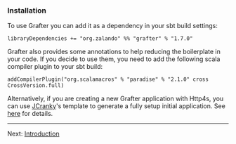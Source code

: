 
### Installation

To use Grafter you can add it as a dependency in your sbt build settings:

```tut
libraryDependencies += "org.zalando" %% "grafter" % "1.7.0"
```

Grafter also provides some annotations to help reducing the boilerplate in
your code. If you decide to use them, you need to add the following scala
compiler plugin to your sbt build:

```tut
addCompilerPlugin("org.scalamacros" % "paradise" % "2.1.0" cross CrossVersion.full)
```

Alternatively, if you are creating a new Grafter application with Http4s, you can use
[JCranky](https://github.com/jcranky/)'s template to generate a fully setup initial
application. See [here](https://github.com/jcranky/grafter-http4s.g8) for details.

----
Next: [Introduction](introduction.md)
